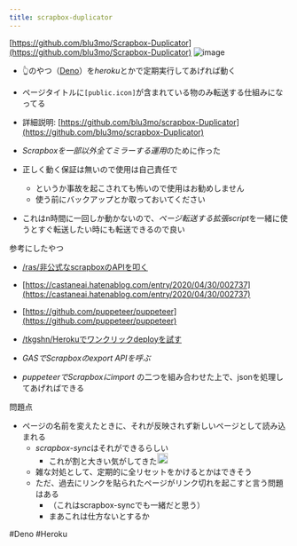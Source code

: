 ```yaml
---
title: scrapbox-duplicator
---
```


[https://github.com/blu3mo/Scrapbox-Duplicator](https://github.com/blu3mo/Scrapbox-Duplicator)
![image](https://www.herokucdn.com/deploy/button.svg)

* 👆のやつ（[Deno](Deno.md)）を*heroku*とかで定期実行してあげれば動く

* ページタイトルに`[public.icon]`が含まれている物のみ転送する仕組みになってる

* 詳細説明: [https://github.com/blu3mo/scrapbox-Duplicator](https://github.com/blu3mo/scrapbox-Duplicator)

* *Scrapboxを一部以外全てミラーする運用*のために作った

* 正しく動く保証は無いので使用は自己責任で
  
  * というか事故を起こされても怖いので使用はお勧めしません
  * 使う前にバックアップとか取っておいてください
* これはn時間に一回しか動かないので、*ページ転送する拡張script*を一緒に使うとすぐ転送したい時にも転送できるので良い

参考にしたやつ

* [/ras/非公式なscrapboxのAPIを叩く](https://scrapbox.io/ras/非公式なscrapboxのAPIを叩く)

* [https://castaneai.hatenablog.com/entry/2020/04/30/002737](https://castaneai.hatenablog.com/entry/2020/04/30/002737)

* [https://github.com/puppeteer/puppeteer](https://github.com/puppeteer/puppeteer)

* [/tkgshn/Herokuでワンクリックdeployを試す](https://scrapbox.io/tkgshn/Herokuでワンクリックdeployを試す)

* *GASでScrapboxのexport APIを呼ぶ*

* *puppeteerでScrapboxにimport*
  の二つを組み合わせた上で、jsonを処理してあげればできる

問題点

* ページの名前を変えたときに、それが反映されず新しいページとして読み込まれる
  * *scrapbox-sync*はそれができるらしい
    * これが割と大きい気がしてきた<img src='https://scrapbox.io/api/pages/blu3mo-public/tkgshn/icon' alt='tkgshn.icon' height="19.5"/>
  * 雑な対処として、定期的に全リセットをかけるとかはできそう
  * ただ、過去にリンクを貼られたページがリンク切れを起こすと言う問題はある
    * （これはscrapbox-syncでも一緒だと思う）
    * まあこれは仕方ないとするか

\#Deno #Heroku

